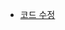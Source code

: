 * [코드 수정](https://github.com/ckdqja135/Typescript-restful-starter/blob/master/mdfile/2020-04-09/%EC%BD%94%EB%93%9C%20%EC%88%98%EC%A0%9504-09.md)
